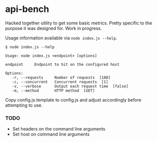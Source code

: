 api-bench
=========

Hacked together utility to get some basic metrics. Pretty specific to the purpose it was designed for. Work in progress.

Usage information available via `node index.js --help`.

```shell
$ node index.js --help

Usage: node index.js <endpoint> [options]

endpoint     Endpoint to hit on the configured host

Options:
   -r, --requests     Number of requests  [100]
   -c, --concurrent   Concurrent requests  [1]
   -v, --verbose      Output each request time  [false]
   -m, --method       HTTP method  [GET]
```

Copy config.js.template to config.js and adjust accordingly before attempting to use.

### TODO

* Set headers on the command line arguments
* Set host on command line arguments